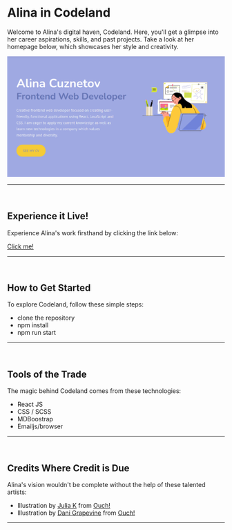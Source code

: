# Alina in Codeland

Welcome to Alina's digital haven, Codeland. Here, you'll get a glimpse into her career aspirations, skills, and past projects. Take a look at her homepage below, which showcases her style and creativity.

<img src="./src/assets/homepage.png" alt="Home page">

---
</br>

## Experience it Live!

Experience Alina's work firsthand by clicking the link below:

[Click me!](https://alina-in-codeland.netlify.app/#home)

---
</br>

## How to Get Started

To explore Codeland, follow these simple steps:

- clone the repository
- npm install 
- npm run start 


--- 

</br>

## Tools of the Trade

The magic behind Codeland comes from these technologies:

- React JS 
- CSS / SCSS
- MDBoostrap
- Emailjs/browser 

---

</br> 

## Credits Where Credit is Due

Alina's vision wouldn't be complete without the help of these talented artists:

- Illustration by <a href="https://icons8.com/illustrations/author/mNCLibjicqSz">Julia K</a> from <a href="https://icons8.com/illustrations">Ouch!</a>
- Illustration by <a href="https://icons8.com/illustrations/author/JTmm71Rqvb2T">Dani Grapevine</a> from <a href="https://icons8.com/illustrations">Ouch!</a>

---